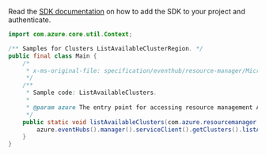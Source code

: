 Read the [SDK documentation](https://github.com/Azure/azure-sdk-for-java/blob/azure-resourcemanager_2.15.0/sdk/resourcemanager/azure-resourcemanager/README.md) on how to add the SDK to your project and authenticate.

```java
import com.azure.core.util.Context;

/** Samples for Clusters ListAvailableClusterRegion. */
public final class Main {
    /*
     * x-ms-original-file: specification/eventhub/resource-manager/Microsoft.EventHub/stable/2021-11-01/examples/Clusters/ListAvailableClustersGet.json
     */
    /**
     * Sample code: ListAvailableClusters.
     *
     * @param azure The entry point for accessing resource management APIs in Azure.
     */
    public static void listAvailableClusters(com.azure.resourcemanager.AzureResourceManager azure) {
        azure.eventHubs().manager().serviceClient().getClusters().listAvailableClusterRegionWithResponse(Context.NONE);
    }
}
```
